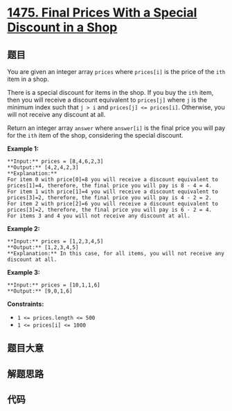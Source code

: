 # [1475. Final Prices With a Special Discount in a Shop](https://leetcode.com/problems/final-prices-with-a-special-discount-in-a-shop)

## 题目

You are given an integer array `prices` where `prices[i]` is the price of the
`ith` item in a shop.

There is a special discount for items in the shop. If you buy the `ith` item,
then you will receive a discount equivalent to `prices[j]` where `j` is the
minimum index such that `j > i` and `prices[j] <= prices[i]`. Otherwise, you
will not receive any discount at all.

Return an integer array `answer` where `answer[i]` is the final price you will
pay for the `ith` item of the shop, considering the special discount.



**Example 1:**

    
    
    **Input:** prices = [8,4,6,2,3]
    **Output:** [4,2,4,2,3]
    **Explanation:** 
    For item 0 with price[0]=8 you will receive a discount equivalent to prices[1]=4, therefore, the final price you will pay is 8 - 4 = 4.
    For item 1 with price[1]=4 you will receive a discount equivalent to prices[3]=2, therefore, the final price you will pay is 4 - 2 = 2.
    For item 2 with price[2]=6 you will receive a discount equivalent to prices[3]=2, therefore, the final price you will pay is 6 - 2 = 4.
    For items 3 and 4 you will not receive any discount at all.
    

**Example 2:**

    
    
    **Input:** prices = [1,2,3,4,5]
    **Output:** [1,2,3,4,5]
    **Explanation:** In this case, for all items, you will not receive any discount at all.
    

**Example 3:**

    
    
    **Input:** prices = [10,1,1,6]
    **Output:** [9,0,1,6]
    



**Constraints:**

  * `1 <= prices.length <= 500`
  * `1 <= prices[i] <= 1000`


## 题目大意

## 解题思路

## 代码

```javascript

```
